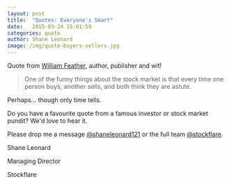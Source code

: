 ```yaml
---
layout: post
title:  "Quotes: Everyone's Smart"
date:   2015-03-24 15:01:59
categories: quote
author: Shane Leonard
image: /img/quote-buyers-sellers.jpg
---
```


Quote from [William Feather](http://en.wikipedia.org/wiki/William_Feather), author, publisher and wit!

> One of the funny things about the stock market is that every time one person buys, another sells, and both think they are astute.

Perhaps... though only time tells.

Do you have a favourite quote from a famous investor or stock market pundit? We'd love to hear it.

Please drop me a message [@shaneleonard121](https://twitter.com/shaneleonard121) or the full team [@stockflare](https://twitter.com/stockflare).

Shane Leonard

Managing Director

Stockflare